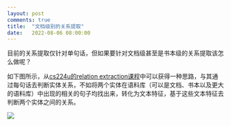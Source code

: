```yaml
---
layout: post
comments: true
title:  "文档级别的关系提取"
date:   2022-08-06 08:00:00
---
```


目前的关系提取仅针对单句话，但如果要针对文档级甚至是书本级的关系提取该怎么做呢？

如下图所示，从[cs224u的relation extraction课程](https://www.bilibili.com/video/BV1tT4y1m7iP?p=46&spm_id_from=pageDriver&vd_source=c962a36153a0b9bf09d87939f5df9c99)中可以获得一种思路，与其通过每句话去判断实体关系，不如将两个实体在语料库（可以是文档、书本以及更大的语料库）中出现的相关的句子均找出来，转化为文本特征，基于这些文本特征去判断两个实体之间的关系。

![](./assets/corpus_level_relation_extraction.png)
